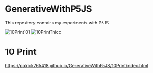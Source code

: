 # GenerativeWithP5JS
This repository contains my experiments with P5JS 


![10Print101](https://user-images.githubusercontent.com/56653993/110867456-6ccac000-82cf-11eb-8bff-aaeb2d348557.gif)
![10PrintThicc](https://user-images.githubusercontent.com/56653993/110872433-7ad10e80-82d8-11eb-9ffa-6236e2919f6a.gif)
# 10 Print
https://patrick765418.github.io/GenerativeWithP5JS/10Print/index.html


